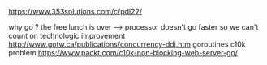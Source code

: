 https://www.353solutions.com/c/pdl22/

why go ?
the free lunch is over --> processor doesn't go faster so we can't count on technologic improvement
http://www.gotw.ca/publications/concurrency-ddj.htm
goroutines
c10k problem
https://www.packt.com/c10k-non-blocking-web-server-go/
